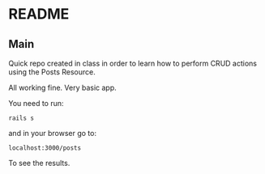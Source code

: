 # README

## Main

Quick repo created in class in order to learn how to perform CRUD actions using the Posts Resource.

All working fine.
Very basic app.

You need to run:
```
rails s
```
and in your browser go to:
```
localhost:3000/posts
```
To see the results.

